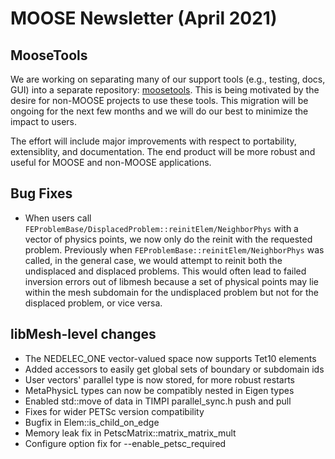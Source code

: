 # MOOSE Newsletter (April 2021)

## MooseTools

We are working on separating many of our support tools (e.g., testing, docs, GUI) into a separate
repository: [moosetools](https://github.com/idaholab/moosetools). This is being motivated by the
desire for non-MOOSE projects to use these tools. This migration will be ongoing for the next few
months and we will do our best to minimize the impact to users.

The effort will include major improvements with respect to portability, extensiblity, and
documentation. The end product will be more robust and useful for MOOSE and non-MOOSE applications.


## Bug Fixes

- When users call `FEProblemBase/DisplacedProblem::reinitElem/NeighborPhys` with
  a vector of physics points, we now only do the reinit with the requested
  problem. Previously when `FEProblemBase::reinitElem/NeighborPhys` was called,
  in the general case, we would attempt to reinit both the undisplaced and
  displaced problems. This would often lead to failed inversion errors out of
  libmesh because a set of physical points may lie within the mesh subdomain for
  the undisplaced problem but not for the displaced problem, or vice versa.

## libMesh-level changes

- The NEDELEC\_ONE vector-valued space now supports Tet10 elements
- Added accessors to easily get global sets of boundary or subdomain ids
- User vectors' parallel type is now stored, for more robust restarts
- MetaPhysicL types can now be compatibly nested in Eigen types
- Enabled std::move of data in TIMPI parallel\_sync.h push and pull
- Fixes for wider PETSc version compatibility
- Bugfix in Elem::is\_child\_on\_edge
- Memory leak fix in PetscMatrix::matrix\_matrix\_mult
- Configure option fix for --enable\_petsc\_required
